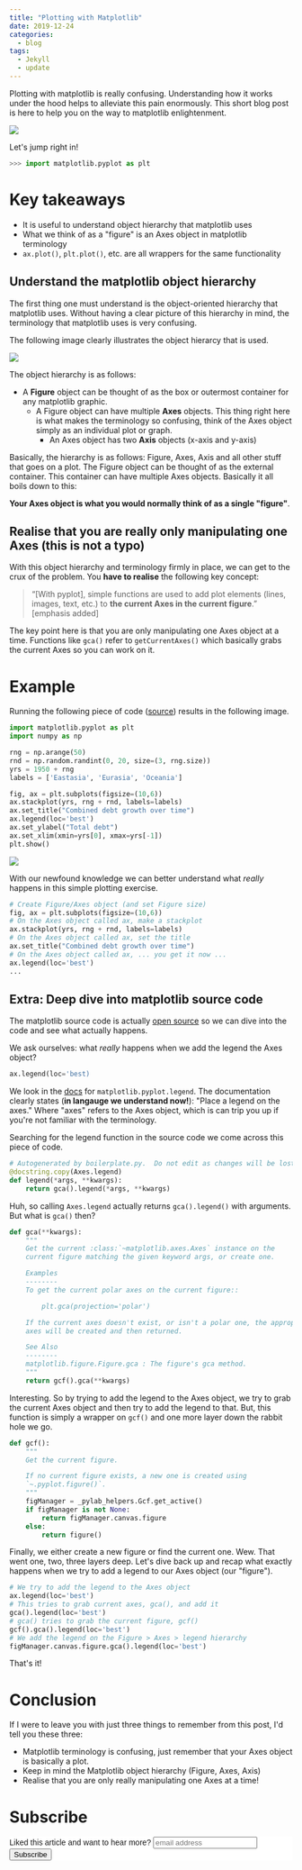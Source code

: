 ```yaml
---
title: "Plotting with Matplotlib"
date: 2019-12-24
categories:
  - blog
tags:
  - Jekyll
  - update
---
```


Plotting with matplotlib is really confusing. Understanding how it works
under the hood helps to alleviate this pain enormously. This short blog post
is here to help you on the way to matplotlib enlightenment.

<img src="/assets/2019-12-24-matplotlib/matplotlib.jpg">

Let's jump right in!

```python
>>> import matplotlib.pyplot as plt
```

# Key takeaways

* It is useful to understand object hierarchy that matplotlib uses
* What we think of as a "figure" is an Axes object in matplotlib terminology
* `ax.plot()`, `plt.plot()`, etc. are all wrappers for the same functionality

## Understand the matplotlib object hierarchy

The first thing one must understand is the object-oriented hierarchy
that matplotlib uses. Without having a clear picture of this hierarchy in mind, the
terminology that matplotlib uses is very confusing.

The following image clearly illustrates the object hierarcy that is used. 

<img src="/assets/2019-12-24-matplotlib/matplotlib_hierarchy.png">

The object hierarchy is as follows: 

* A **Figure** object can be thought of as the box or outermost container for any matplotlib graphic. 
    * A Figure object can have multiple **Axes** objects. This thing right here is what makes the terminology so confusing, think of the Axes object simply as an individual plot or graph. 
        * An Axes object has two **Axis** objects (x-axis and y-axis)

Basically, the hierarchy is as follows: Figure, Axes, Axis and all other stuff that goes on a plot. The Figure object can be thought of as the external container. This container can have multiple Axes objects. Basically it all boils down to this: 

**Your Axes object is what you would normally think of as a single "figure"**. 

## Realise that you are really only manipulating one Axes (this is not a typo)

With this object hierarchy and terminology firmly in place, we can get to the
crux of the problem. You **have to realise** the following key concept:

>“[With pyplot], simple functions are used to add plot elements (lines,
images, text, etc.) to **the current Axes in the current figure**.” [emphasis
added]

The key point here is that you are only manipulating one Axes object at a
time. Functions like `gca()` refer to `getCurrentAxes()` which basically
grabs the current Axes so you can work on it.

# Example

Running the following piece of code ([source](https://realpython.com/python-matplotlib-guide/)) results in the following image. 

```python
import matplotlib.pyplot as plt
import numpy as np 

rng = np.arange(50)
rnd = np.random.randint(0, 20, size=(3, rng.size))
yrs = 1950 + rng
labels = ['Eastasia', 'Eurasia', 'Oceania']

fig, ax = plt.subplots(figsize=(10,6))
ax.stackplot(yrs, rng + rnd, labels=labels)
ax.set_title("Combined debt growth over time")
ax.legend(loc='best')
ax.set_ylabel("Total debt")
ax.set_xlim(xmin=yrs[0], xmax=yrs[-1])
plt.show()
```

<img src="/assets/2019-12-24-matplotlib/stackplot.png">

With our newfound knowledge we can better understand what *really* happens in this simple plotting exercise.

```python
# Create Figure/Axes object (and set Figure size)
fig, ax = plt.subplots(figsize=(10,6))
# On the Axes object called ax, make a stackplot
ax.stackplot(yrs, rng + rnd, labels=labels)
# On the Axes object called ax, set the title
ax.set_title("Combined debt growth over time")
# On the Axes object called ax, ... you get it now ... 
ax.legend(loc='best')
...
```

## Extra: Deep dive into matplotlib source code

The matplotlib source code is actually [open source](https://github.com/matplotlib/matplotlib) so we can dive into the code and see what actually happens. 

We ask ourselves: what *really* happens when we add the legend the Axes object?

```python
ax.legend(loc='best)
```

We look in the [docs](https://matplotlib.org/3.1.1/_modules/matplotlib/pyplot.html#legend) for `matplotlib.pyplot.legend`. The documentation clearly states (**in langauge we understand now!**): "Place a legend on the axes." Where "axes" refers to the Axes object, which is can trip you up if you're not familiar with the terminology. 

Searching for the legend function in the source code we come across this piece of code. 

```python
# Autogenerated by boilerplate.py.  Do not edit as changes will be lost.
@docstring.copy(Axes.legend)
def legend(*args, **kwargs):
    return gca().legend(*args, **kwargs)
```

Huh, so calling `Axes.legend` actually returns `gca().legend()` with arguments. But what is `gca()` then? 

```python
def gca(**kwargs):
    """
    Get the current :class:`~matplotlib.axes.Axes` instance on the
    current figure matching the given keyword args, or create one.

    Examples
    --------
    To get the current polar axes on the current figure::

        plt.gca(projection='polar')

    If the current axes doesn't exist, or isn't a polar one, the appropriate
    axes will be created and then returned.

    See Also
    --------
    matplotlib.figure.Figure.gca : The figure's gca method.
    """
    return gcf().gca(**kwargs)
```

Interesting. So by trying to add the legend to the Axes object, we try to grab the current Axes object and then try to add the legend to that. But, this function is simply a wrapper on `gcf()` and one more layer down the rabbit hole we go. 

```python
def gcf():
    """
    Get the current figure.

    If no current figure exists, a new one is created using
    `~.pyplot.figure()`.
    """
    figManager = _pylab_helpers.Gcf.get_active()
    if figManager is not None:
        return figManager.canvas.figure
    else:
        return figure()
```

Finally, we either create a new figure or find the current one. Wew. That went one, two, three layers deep. Let's dive back up and recap what exactly happens when we try to add a legend to our Axes object (our "figure"). 

```python
# We try to add the legend to the Axes object
ax.legend(loc='best')
# This tries to grab current axes, gca(), and add it
gca().legend(loc='best')
# gca() tries to grab the current figure, gcf()
gcf().gca().legend(loc='best')
# We add the legend on the Figure > Axes > legend hierarchy
figManager.canvas.figure.gca().legend(loc='best')
```

That's it!

# Conclusion

If I were to leave you with just three things to remember from this post, I'd tell you these three: 

* Matplotlib terminology is confusing, just remember that your Axes object is basically a plot. 
* Keep in mind the Matplotlib object hierarchy (Figure, Axes, Axis)
* Realise that you are only really manipulating one Axes at a time!

# Subscribe

<!-- Begin Mailchimp Signup Form -->
<link href="//cdn-images.mailchimp.com/embedcode/horizontal-slim-10_7.css" rel="stylesheet" type="text/css">
<style type="text/css">
  #mc_embed_signup{background:#fff; clear:left; font:14px Helvetica,Arial,sans-serif; width:100%;}
  /* Add your own Mailchimp form style overrides in your site stylesheet or in this style block.
     We recommend moving this block and the preceding CSS link to the HEAD of your HTML file. */
</style>
<div id="mc_embed_signup">
<form action="https://gmail.us3.list-manage.com/subscribe/post?u=92fe86c389878585bc87837e8&amp;id=50543deff9" method="post" id="mc-embedded-subscribe-form" name="mc-embedded-subscribe-form" class="validate" target="_blank" novalidate>
    <div id="mc_embed_signup_scroll">
  <label for="mce-EMAIL">Liked this article and want to hear more?</label>
  <input type="email" value="" name="EMAIL" class="email" id="mce-EMAIL" placeholder="email address" required>
    <!-- real people should not fill this in and expect good things - do not remove this or risk form bot signups-->
    <div style="position: absolute; left: -5000px;" aria-hidden="true"><input type="text" name="b_92fe86c389878585bc87837e8_50543deff9" tabindex="-1" value=""></div>
    <div class="clear"><input type="submit" value="Subscribe" name="subscribe" id="mc-embedded-subscribe" class="button"></div>
    </div>
</form>
</div>
<!--End mc_embed_signup-->